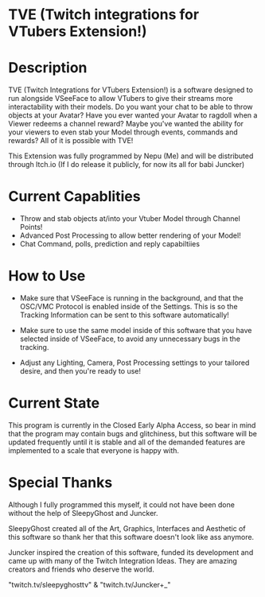 # TVE (Twitch integrations for VTubers Extension!)

# Description
TVE (Twitch Integrations for VTubers Extension!) is a software designed to run alongside VSeeFace to allow VTubers to give their streams more interactability with their models. Do you want your chat to be able to throw objects at your Avatar? Have you ever wanted your Avatar to ragdoll when a Viewer redeems a channel reward? Maybe you've wanted the ability for your viewers to even stab your Model through events, commands and rewards? All of it is possible with TVE!

This Extension was fully programmed by Nepu (Me) and will be distributed through Itch.io (If I do release it publicly, for now its all for babi Juncker)

# Current Capablities
- Throw and stab objects at/into your Vtuber Model through Channel Points!
- Advanced Post Processing to allow better rendering of your Model!
- Chat Command, polls, prediction and reply capabiltiies

# How to Use
- Make sure that VSeeFace is running in the background, and that the OSC/VMC Protocol is enabled inside of the Settings. This is so the Tracking Information can be sent to this software automatically!

- Make sure to use the same model inside of this software that you have selected inside of VSeeFace, to avoid any unnecessary bugs in the tracking.

- Adjust any Lighting, Camera, Post Processing settings to your tailored desire, and then you're ready to use!

# Current State
This program is currently in the Closed Early Alpha Access, so bear in mind that the program may contain bugs and glitchiness, but this software will be updated frequently until it is stable and all of the demanded features are implemented to a scale that everyone is happy with.

# Special Thanks
Although I fully programmed this myself, it could not have been done without the help of SleepyGhost and Juncker.

SleepyGhost created all of the Art, Graphics, Interfaces and Aesthetic of this software so thank her that this software doesn't look like ass anymore.

Juncker inspired the creation of this software, funded its development and came up with many of the Twitch Integration Ideas. They are amazing creators and friends who deserve the world.

"twitch.tv/sleepyghosttv" & "twitch.tv/Juncker+_"










